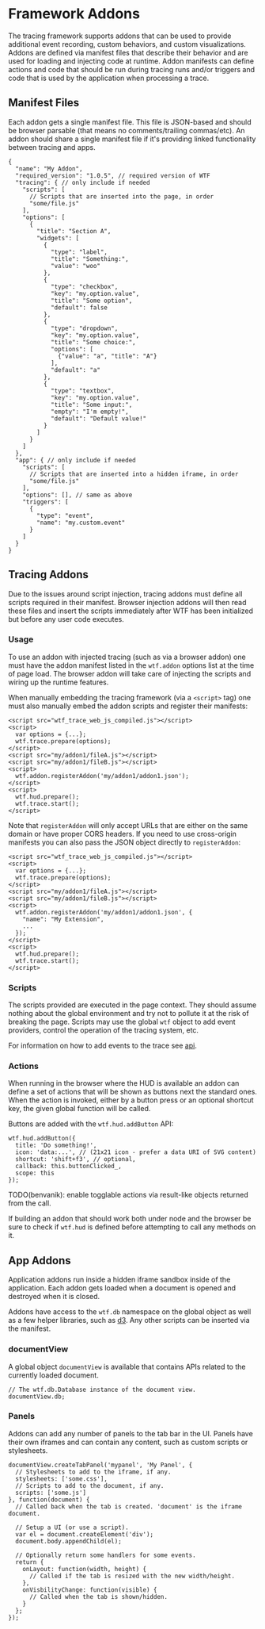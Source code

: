 # Framework Addons

The tracing framework supports addons that can be used to provide additional
event recording, custom behaviors, and custom visualizations. Addons are
defined via manifest files that describe their behavior and are used for loading
and injecting code at runtime. Addon manifests can define actions and code
that should be run during tracing runs and/or triggers and code that is used
by the application when processing a trace.

## Manifest Files

Each addon gets a single manifest file. This file is JSON-based and should
be browser parsable (that means no comments/trailing commas/etc). An addon
should share a single manifest file if it's providing linked functionality
between tracing and apps.

    {
      "name": "My Addon",
      "required_version": "1.0.5", // required version of WTF
      "tracing": { // only include if needed
        "scripts": [
          // Scripts that are inserted into the page, in order
          "some/file.js"
        ],
        "options": [
          {
            "title": "Section A",
            "widgets": [
              {
                "type": "label",
                "title": "Something:",
                "value": "woo"
              },
              {
                "type": "checkbox",
                "key": "my.option.value",
                "title": "Some option",
                "default": false
              },
              {
                "type": "dropdown",
                "key": "my.option.value",
                "title": "Some choice:",
                "options": [
                  {"value": "a", "title": "A"}
                ],
                "default": "a"
              },
              {
                "type": "textbox",
                "key": "my.option.value",
                "title": "Some input:",
                "empty": "I'm empty!",
                "default": "Default value!"
              }
            ]
          }
        ]
      },
      "app": { // only include if needed
        "scripts": [
          // Scripts that are inserted into a hidden iframe, in order
          "some/file.js"
        ],
        "options": [], // same as above
        "triggers": [
          {
            "type": "event",
            "name": "my.custom.event"
          }
        ]
      }
    }

## Tracing Addons

Due to the issues around script injection, tracing addons must define
all scripts required in their manifest. Browser injection addons will then
read these files and insert the scripts immediately after WTF has been
initialized but before any user code executes.

### Usage

To use an addon with injected tracing (such as via a browser addon)
one must have the addon manifest listed in the `wtf.addon` options
list at the time of page load. The browser addon will take care of injecting
the scripts and wiring up the runtime features.

When manually embedding the tracing framework (via a `<script>` tag) one must
also manually embed the addon scripts and register their manifests:

    <script src="wtf_trace_web_js_compiled.js"></script>
    <script>
      var options = {...};
      wtf.trace.prepare(options);
    </script>
    <script src="my/addon1/fileA.js"></script>
    <script src="my/addon1/fileB.js"></script>
    <script>
      wtf.addon.registerAddon('my/addon1/addon1.json');
    </script>
    <script>
      wtf.hud.prepare();
      wtf.trace.start();
    </script>

Note that `registerAddon` will only accept URLs that are either on the same
domain or have proper CORS headers. If you need to use cross-origin manifests
you can also pass the JSON object directly to `registerAddon`:

    <script src="wtf_trace_web_js_compiled.js"></script>
    <script>
      var options = {...};
      wtf.trace.prepare(options);
    </script>
    <script src="my/addon1/fileA.js"></script>
    <script src="my/addon1/fileB.js"></script>
    <script>
      wtf.addon.registerAddon('my/addon1/addon1.json', {
        "name": "My Extension",
        ...
      });
    </script>
    <script>
      wtf.hud.prepare();
      wtf.trace.start();
    </script>

### Scripts

The scripts provided are executed in the page context. They should assume
nothing about the global environment and try not to pollute it at the risk of
breaking the page. Scripts may use the global `wtf` object to add event
providers, control the operation of the tracing system, etc.

For information on how to add events to the trace see [api](api.md).

### Actions

When running in the browser where the HUD is available an addon can define
a set of actions that will be shown as buttons next the standard ones. When the
action is invoked, either by a button press or an optional shortcut key, the
given global function will be called.

Buttons are added with the `wtf.hud.addButton` API:

    wtf.hud.addButton({
      title: 'Do something!',
      icon: 'data:...', // (21x21 icon - prefer a data URI of SVG content)
      shortcut: 'shift+f3', // optional,
      callback: this.buttonClicked_,
      scope: this
    });

TODO(benvanik): enable togglable actions via result-like objects returned from
the call.

If building an addon that should work both under node and the browser be
sure to check if `wtf.hud` is defined before attempting to call any methods
on it.

## App Addons

Application addons run inside a hidden iframe sandbox inside of the
application. Each addon gets loaded when a document is opened and destroyed
when it is closed.

Addons have access to the `wtf.db` namespace on the global object as
well as a few helper libraries, such as [d3](http://d3js.org/). Any other
scripts can be inserted via the manifest.

### documentView

A global object `documentView` is available that contains APIs related to the
currently loaded document.

    // The wtf.db.Database instance of the document view.
    documentView.db;

### Panels

Addons can add any number of panels to the tab bar in the UI. Panels
have their own iframes and can contain any content, such as custom scripts
or stylesheets.

    documentView.createTabPanel('mypanel', 'My Panel', {
      // Stylesheets to add to the iframe, if any.
      stylesheets: ['some.css'],
      // Scripts to add to the document, if any.
      scripts: ['some.js']
    }, function(document) {
      // Called back when the tab is created. 'document' is the iframe document.

      // Setup a UI (or use a script).
      var el = document.createElement('div');
      document.body.appendChild(el);

      // Optionally return some handlers for some events.
      return {
        onLayout: function(width, height) {
          // Called if the tab is resized with the new width/height.
        },
        onVisbilityChange: function(visible) {
          // Called when the tab is shown/hidden.
        }
      };
    });
